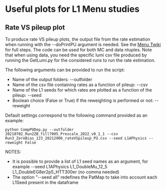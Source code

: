 # Useful plots for L1 Menu studies

## Rate VS pileup plot

To produce rate VS pileup plots, the output file from the rate estimation when running with the --doPrintPU argument is needed. 
See the [Menu Twiki](https://twiki.cern.ch/twiki/bin/viewauth/CMS/HowToL1TriggerMenu#3_Run_3_setting) for full steps.
The code can be used for both MC and data ntuples. 
Note that when using data, you need the specific lumi csv file produced by running the GetLumi.py for the considered runs to run the rate estimation.

The following arguments can be provided to run the script: 
* Name of the output folders: --outfolder
* Name of the csv file containing rates as a function of pileup: --csv
* Name of the L1 seeds for which rates are plotted as a function of the pileup: --seed 
* Boolean choice (False or True) if the reweighting is performed or not: --reweight

Default settings correspond to the following command provided as an example:
```
python CompPUDep.py --outfolder 20210702_Run2ZB_fill7005_Prescale_2022_v0_1_1 --csv Run3_ZeroBias_123_20212906_rateVSpileup_PU.csv --seed L1APhysics --reweight False
```

NOTES: 
* It is possible to provide a list of L1 seed names as an argument, for example --seed L1APhysics L1_DoubleMu_12_5 L1_DoubleEG8er2p5_HTT300er (no comma needed)
* The option "--seed all" redefines the PatMap to take into account each L1Seed present in the dataframe  
